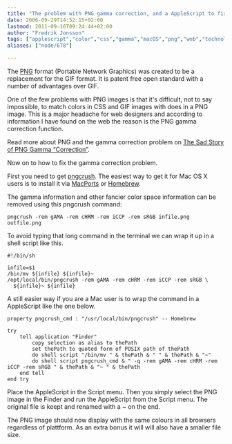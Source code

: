```yaml
---
title: "The problem with PNG gamma correction, and a AppleScript to fix it"
date: 2006-09-29T14:52:15+02:00
lastmod: 2011-09-16T09:24:44+02:00
author: "Fredrik Jonsson"
tags: ["applescript","color","css","gamma","macOS","png","web","technology"]
aliases: ["node/678"]

---
```




The [PNG](http://en.wikipedia.org/wiki/PNG) format (Portable Network Graphics) was created to be a replacement for the GIF format. It is patent free open standard with a number of advantages over GIF.

One of the few problems with PNG images is that it's difficult, not to say impossible, to match colors in CSS and GIF images with does in a PNG image. This is a major headache for web designers and according to information I have found on the web the reason is the PNG gamma correction function.

Read more about PNG and the gamma correction problem on [The Sad Story of PNG Gamma “Correction”](http://hsivonen.iki.fi/png-gamma/).

Now on to how to fix the gamma correction problem.

First you need to get [pngcrush](http://pmt.sourceforge.net/pngcrush/). The easiest way to get it for Mac OS X users is to install it via [MacPorts](http://www.macports.org/) or [Homebrew](http://mxcl.github.com/homebrew/).

The gamma information and other fancier color space information can be removed using this pngcrush command:

~~~~
pngcrush -rem gAMA -rem cHRM -rem iCCP -rem sRGB infile.png outfile.png
~~~~

To avoid typing that long command in the terminal we can wrap it up in a shell script like this.

~~~~
#!/bin/sh

infile=$1
/bin/mv ${infile} ${infile}~
/opt/local/bin/pngcrush -rem gAMA -rem cHRM -rem iCCP -rem sRGB \
  ${infile}~ ${infile}
~~~~

A still easier way if you are a Mac user is to wrap the command in a AppleScript like the one below.

~~~~
property pngcrush_cmd : "/usr/local/bin/pngcrush" -- Homebrew

try
	tell application "Finder"
		copy selection as alias to thePath
		set thePath to quoted form of POSIX path of thePath
		do shell script "/bin/mv " & thePath & " " & thePath & "~"
		do shell script pngcrush_cmd & " -q -rem gAMA -rem cHRM -rem iCCP -rem sRGB " & thePath & "~ " & thePath
	end tell
end try
~~~~

Place the AppleScript in the Script menu. Then you simply select the PNG image in the Finder and run the AppleScript from the Script menu. The original file is keept and renamed with a ~ on the end.

The PNG image should now display with the same colours in all browsers regardless of plattform. As an extra bonus it will will also have a smaller file size.

